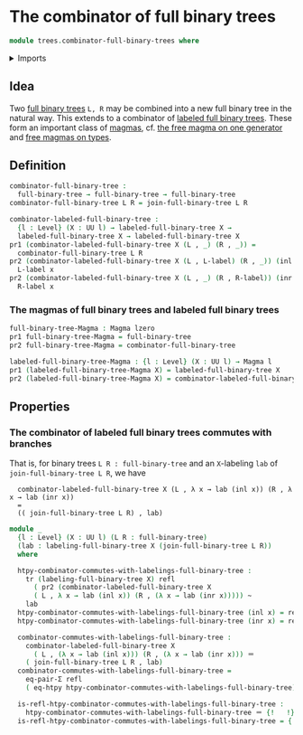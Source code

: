 # The combinator of full binary trees

```agda
module trees.combinator-full-binary-trees where
```

<details><summary>Imports</summary>

```agda
open import foundation.coproduct-types
open import foundation.dependent-pair-types
open import foundation.equality-dependent-pair-types
open import foundation.function-extensionality
open import foundation.universe-levels

open import foundation-core.dependent-identifications
open import foundation-core.homotopies
open import foundation-core.identity-types
open import foundation-core.transport-along-identifications

open import structured-types.magmas

open import trees.full-binary-trees
open import trees.labeled-full-binary-trees
```

</details>

## Idea

Two [full binary trees](trees.full-binary-trees.md) `L, R` may be combined into
a new full binary tree in the natural way. This extends to a combinator of
[labeled full binary trees](trees.labeled-full-binary-trees.md). These form an
important class of [magmas](structured-types.magmas.md), cf.
[the free magma on one generator](trees.free-magma-on-one-generator.md) and
[free magmas on types](trees.free-magmas-on-types.md).

## Definition

```agda
combinator-full-binary-tree :
  full-binary-tree → full-binary-tree → full-binary-tree
combinator-full-binary-tree L R = join-full-binary-tree L R

combinator-labeled-full-binary-tree :
  {l : Level} (X : UU l) → labeled-full-binary-tree X →
  labeled-full-binary-tree X → labeled-full-binary-tree X
pr1 (combinator-labeled-full-binary-tree X (L , _) (R , _)) =
  combinator-full-binary-tree L R
pr2 (combinator-labeled-full-binary-tree X (L , L-label) (R , _)) (inl x) =
  L-label x
pr2 (combinator-labeled-full-binary-tree X (L , _) (R , R-label)) (inr x) =
  R-label x
```

### The magmas of full binary trees and labeled full binary trees

```agda
full-binary-tree-Magma : Magma lzero
pr1 full-binary-tree-Magma = full-binary-tree
pr2 full-binary-tree-Magma = combinator-full-binary-tree

labeled-full-binary-tree-Magma : {l : Level} (X : UU l) → Magma l
pr1 (labeled-full-binary-tree-Magma X) = labeled-full-binary-tree X
pr2 (labeled-full-binary-tree-Magma X) = combinator-labeled-full-binary-tree X
```

## Properties

### The combinator of labeled full binary trees commutes with branches

That is, for binary trees `L R : full-binary-tree` and an `X`-labeling `lab` of
`join-full-binary-tree L R`, we have

```text
  combinator-labeled-full-binary-tree X (L , λ x → lab (inl x)) (R , λ x → lab (inr x))
  =
  (( join-full-binary-tree L R) , lab)
```

```agda
module _
  {l : Level} (X : UU l) (L R : full-binary-tree)
  (lab : labeling-full-binary-tree X (join-full-binary-tree L R))
  where

  htpy-combinator-commutes-with-labelings-full-binary-tree :
    tr (labeling-full-binary-tree X) refl
      ( pr2 (combinator-labeled-full-binary-tree X
      ( L , λ x → lab (inl x)) (R , (λ x → lab (inr x))))) ~
    lab
  htpy-combinator-commutes-with-labelings-full-binary-tree (inl x) = refl
  htpy-combinator-commutes-with-labelings-full-binary-tree (inr x) = refl

  combinator-commutes-with-labelings-full-binary-tree :
    combinator-labeled-full-binary-tree X
      ( L , (λ x → lab (inl x))) (R , (λ x → lab (inr x))) ＝
    ( join-full-binary-tree L R , lab)
  combinator-commutes-with-labelings-full-binary-tree =
    eq-pair-Σ refl
    ( eq-htpy htpy-combinator-commutes-with-labelings-full-binary-tree)

  is-refl-htpy-combinator-commutes-with-labelings-full-binary-tree :
    htpy-combinator-commutes-with-labelings-full-binary-tree ＝ {!   !} -- this should fill with refl-htpy but somehow the LHS doesn't judgementally rewrite to the RHS - why are they not definitionally equal? is there another way?
  is-refl-htpy-combinator-commutes-with-labelings-full-binary-tree = {!   !}
```

